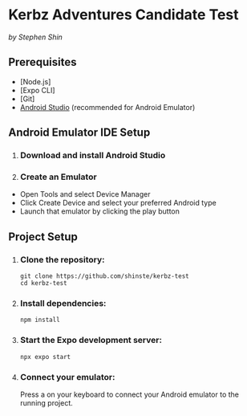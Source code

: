 # Kerbz Adventures Candidate Test

_by Stephen Shin_

## Prerequisites

- [Node.js]
- [Expo CLI]
- [Git]
- [Android Studio](https://developer.android.com/studio) (recommended for Android Emulator)

## Android Emulator IDE Setup

1. ### Download and install Android Studio

2. ### Create an Emulator

- Open Tools and select Device Manager
- Click Create Device and select your preferred Android type
- Launch that emulator by clicking the play button

## Project Setup

1. ### Clone the repository:

   ```
   git clone https://github.com/shinste/kerbz-test
   cd kerbz-test

   ```

2. ### Install dependencies:

   ```
   npm install

   ```

3. ### Start the Expo development server:

   ```
   npx expo start

   ```

4. ### Connect your emulator:
   Press a on your keyboard to connect your Android emulator to the running project.
